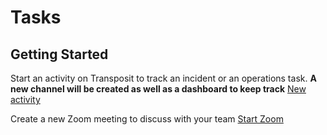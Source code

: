 # Tasks

## Getting Started

Start an activity on Transposit to track an incident or an operations task. **A new channel will be created as well as a dashboard to keep track**
[New activity](https://console.transposit.com/mc/t/transposit-default-runbooks/actions/create_transposit_activity)

Create a new Zoom meeting to discuss with your team
[Start Zoom](https://console.transposit.com/mc/t/transposit-default-runbooks/actions/create_zoom)

